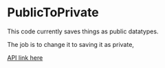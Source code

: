 # PublicToPrivate

This code currently saves things as public datatypes. 

The job is to change it to saving it as private, 

<a href="http://docs.maidsafe.net/beaker-plugin-safe-app/">API link here
